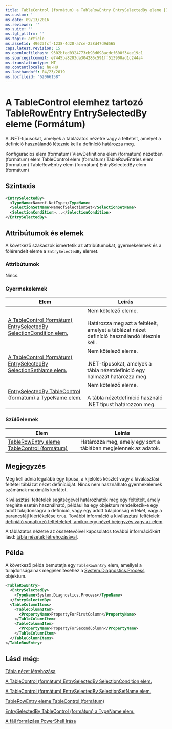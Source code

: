 ```yaml
---
title: TableControl (formátum) a TableRowEntry EntrySelectedBy eleme |} A Microsoft Docs
ms.custom: ''
ms.date: 09/13/2016
ms.reviewer: ''
ms.suite: ''
ms.tgt_pltfrm: ''
ms.topic: article
ms.assetid: 49623fcf-1238-4d20-a7ce-238d47d9d565
caps.latest.revision: 15
ms.openlocfilehash: 9302bfed0324773cb98d698acdcf608f34ee19c1
ms.sourcegitcommit: e7445ba8203da304286c591ff513900ad1c244a4
ms.translationtype: MT
ms.contentlocale: hu-HU
ms.lasthandoff: 04/23/2019
ms.locfileid: "62066158"
---
```

# <a name="entryselectedby-element-for-tablerowentry--for-tablecontrol-format"></a>A TableControl elemhez tartozó TableRowEntry EntrySelectedBy eleme (Formátum)

A .NET-típusokat, amelyek a táblázatos nézetre vagy a feltételt, amelyet a definíció használandó léteznie kell a definíció határozza meg.

Konfigurációs elem (formátum) ViewDefinitions elem (formátum) nézetben (formátum) elem TableControl elem (formátum) TableRowEntries elem (formátum) TableRowEntry elem (formátum) EntrySelectedBy elem (formátum)

## <a name="syntax"></a>Szintaxis

```xml
<EntrySelectedBy>
  <TypeName>Nameof.NetType</TypeName>
  <SelectionSetName>NameofSelectionSet</SelectionSetName>
  <SelectionCondition>...</SelectionCondition>
</EntrySelectedBy>
```

## <a name="attributes-and-elements"></a>Attribútumok és elemek

A következő szakaszok ismertetik az attribútumokat, gyermekelemek és a fölérendelt eleme a `EntrySelectedBy` elemet.

### <a name="attributes"></a>Attribútumok

Nincs.

### <a name="child-elements"></a>Gyermekelemek

|Elem|Leírás|
|-------------|-----------------|
|[A TableControl (formátum) EntrySelectedBy SelectionCondition elem.](./selectioncondition-element-for-entryselectedby-for-tablecontrol-format.md)|Nem kötelező eleme.<br /><br /> Határozza meg azt a feltételt, amelyet a táblázat nézet definíció használandó léteznie kell.|
|[A TableControl (formátum) EntrySelectedBy SelectionSetName elem.](./selectionsetname-element-for-entryselectedby-for-tablecontrol-format.md)|Nem kötelező eleme.<br /><br /> .NET-típusokat, amelyek a tábla nézetdefiníció egy halmazát határozza meg.|
|[EntrySelectedBy TableControl (formátum) a TypeName elem.](./typename-element-for-entryselectedby-for-tablecontrol-format.md)|Nem kötelező eleme.<br /><br /> A tábla nézetdefiníció használó .NET típust határozzon meg.|

### <a name="parent-elements"></a>Szülőelemek

|Elem|Leírás|
|-------------|-----------------|
|[TableRowEntry eleme TableControl (formátum)](./tablerowentry-element-for-tablerowentries-for-tablecontrol-format.md)|Határozza meg, amely egy sort a táblában megjelennek az adatok.|

## <a name="remarks"></a>Megjegyzés

Meg kell adnia legalább egy típusa, a kijelölés készlet vagy a kiválasztási feltétel táblázat nézet definícióját. Nincs nem használható gyermekelemek számának maximális korlátot.

Kiválasztási feltételek segítségével határozhatók meg egy feltételt, amely megléte esetén használható, például ha egy objektum rendelkezik-e egy adott tulajdonságra a definíció, vagy egy adott tulajdonság értékét, vagy a parancsfájl kiértékelése `true`. További információ a kiválasztási feltételek: [definiáló vonatkozó feltételeket, amikor egy nézet bejegyzés vagy az elem](./defining-conditions-for-displaying-data.md).

A táblázatos nézetre az összetevőivel kapcsolatos további információkért lásd: [tábla nézetek létrehozásával](./creating-a-table-view.md).

## <a name="example"></a>Példa

A következő példa bemutatja egy `TableRowEntry` elem, amellyel a tulajdonságainak megjelenítéséhez a [System.Diagnostics.Process](/dotnet/api/System.Diagnostics.Process) objektum.

```xml
<TableRowEntry>
  <EntrySelectedBy>
    <TypeName>System.Diagnostics.Process</TypeName>
  </EntrySelectedBy>
  <TableColumnItems>
    <TableColumnItem>
      <PropertyName>PropertyForFirstColumn</PropertyName>
    </TableColumnItem>
    <TableColumnItem>
      <PropertyName>PropertyForSecondColumn</PropertyName>
    </TableColumnItem>
  </TableColumnItems>
</TableRowEntry>
```

## <a name="see-also"></a>Lásd még:

[Tábla nézet létrehozása](./creating-a-table-view.md)

[A TableControl (formátum) EntrySelectedBy SelectionCondition elem.](./selectioncondition-element-for-entryselectedby-for-tablecontrol-format.md)

[A TableControl (formátum) EntrySelectedBy SelectionSetName elem.](./selectionsetname-element-for-entryselectedby-for-tablecontrol-format.md)

[TableRowEntry eleme TableControl (formátum)](./tablerowentry-element-for-tablerowentries-for-tablecontrol-format.md)

[EntrySelectedBy TableControl (formátum) a TypeName elem.](./typename-element-for-entryselectedby-for-tablecontrol-format.md)

[A fájl formázása PowerShell írása](./writing-a-powershell-formatting-file.md)
